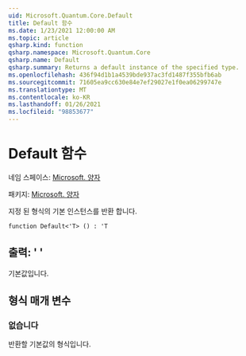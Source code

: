 ```yaml
---
uid: Microsoft.Quantum.Core.Default
title: Default 함수
ms.date: 1/23/2021 12:00:00 AM
ms.topic: article
qsharp.kind: function
qsharp.namespace: Microsoft.Quantum.Core
qsharp.name: Default
qsharp.summary: Returns a default instance of the specified type.
ms.openlocfilehash: 436f94d1b1a4539bde937ac3fd1487f355bfb6ab
ms.sourcegitcommit: 71605ea9cc630e84e7ef29027e1f0ea06299747e
ms.translationtype: MT
ms.contentlocale: ko-KR
ms.lasthandoff: 01/26/2021
ms.locfileid: "98853677"
---
```

# <a name="default-function"></a>Default 함수

네임 스페이스: [Microsoft. 양자](xref:Microsoft.Quantum.Core)

패키지: [Microsoft. 양자](https://nuget.org/packages/Microsoft.Quantum.QSharp.Core)


지정 된 형식의 기본 인스턴스를 반환 합니다.

```qsharp
function Default<'T> () : 'T
```


## <a name="output--t"></a>출력: ' '

기본값입니다.

## <a name="type-parameters"></a>형식 매개 변수

### <a name="t"></a>없습니다

반환할 기본값의 형식입니다.